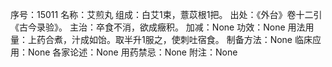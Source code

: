 序号：15011
名称：艾煎丸
组成：白艾1束，薏苡根1把。
出处：《外台》卷十二引《古今录验》。
主治：卒食不消，欲成癥积。
加减：None
功效：None
用法用量：上药合煮，汁成如饴。取半升1服之，使刺吐宿食。
制备方法：None
临床应用：None
各家论述：None
用药禁忌：None
附注：None

